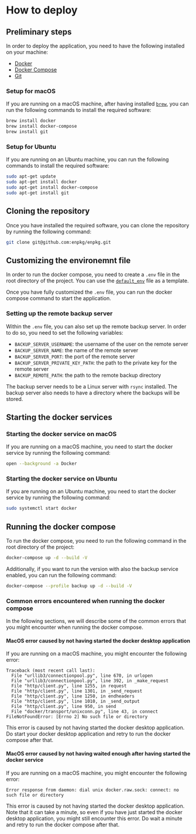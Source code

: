 # How to deploy

## Preliminary steps
In order to deploy the application, you need to have the following installed on your machine:

- [Docker](https://docs.docker.com/get-docker/)
- [Docker Compose](https://docs.docker.com/compose/install/)
- [Git](https://git-scm.com/book/en/v2/Getting-Started-Installing-Git)

### Setup for macOS
If you are running on a macOS machine, after having installed [`brew`](https://brew.sh/), you can run the following commands to install the required software:

```bash
brew install docker
brew install docker-compose
brew install git
```

### Setup for Ubuntu
If you are running on an Ubuntu machine, you can run the following commands to install the required software:

```bash
sudo apt-get update
sudo apt-get install docker
sudo apt-get install docker-compose
sudo apt-get install git
```

## Cloning the repository
Once you have installed the required software, you can clone the repository by running the following command:

```bash
git clone git@github.com:enpkg/enpkg.git
```

## Customizing the environemnt file
In order to run the docker compose, you need to create a `.env` file in the root directory of the project. You can use the [`default_env`](https://github.com/enpkg/enpkg/blob/main/default_env) file as a template.

Once you have fully customized the `.env` file, you can run the docker compose command to start the application.

### Setting up the remote backup server
Within the `.env` file, you can also set up the remote backup server. In order to do so, you need to set the following variables:

- `BACKUP_SERVER_USERNAME`: the username of the user on the remote server
- `BACKUP_SERVER_NAME`: the name of the remote server
- `BACKUP_SERVER_PORT`: the port of the remote server
- `BACKUP_SERVER_PRIVATE_KEY_PATH`: the path to the private key for the remote server
- `BACKUP_REMOTE_PATH`: the path to the remote backup directory

The backup server needs to be a Linux server with `rsync` installed. The backup server also needs to have a directory where the backups will be stored.

## Starting the docker services

### Starting the docker service on macOS
If you are running on a macOS machine, you need to start the docker service by running the following command:

```bash
open --background -a Docker
```

### Starting the docker service on Ubuntu
If you are running on an Ubuntu machine, you need to start the docker service by running the following command:

```bash
sudo systemctl start docker
```

## Running the docker compose
To run the docker compose, you need to run the following command in the root directory of the project:

```bash
docker-compose up -d --build -V
```

Additionally, if you want to run the version with also the backup service enabled, you can run the following command:

```bash
docker-compose --profile backup up -d --build -V
```

### Common errors encountered when running the docker compose
In the following sections, we will describe some of the common errors that you might encounter when running the docker compose.

#### MacOS error caused by not having started the docker desktop application
If you are running on a macOS machine, you might encounter the following error:

```text
Traceback (most recent call last):
  File "urllib3/connectionpool.py", line 670, in urlopen
  File "urllib3/connectionpool.py", line 392, in _make_request
  File "http/client.py", line 1255, in request
  File "http/client.py", line 1301, in _send_request
  File "http/client.py", line 1250, in endheaders
  File "http/client.py", line 1010, in _send_output
  File "http/client.py", line 950, in send
  File "docker/transport/unixconn.py", line 43, in connect
FileNotFoundError: [Errno 2] No such file or directory
```

This error is caused by not having started the docker desktop application. Do start your docker desktop application and retry to run the docker compose after that.

#### MacOS error caused by not having waited enough after having started the docker service
If you are running on a macOS machine, you might encounter the following error:

```text
Error response from daemon: dial unix docker.raw.sock: connect: no such file or directory
```

This error is caused by not having started the docker desktop application. Note that it can take a minute, so even if you have just started the docker desktop application, you might still encounter this error. Do wait a minute and retry to run the docker compose after that.
